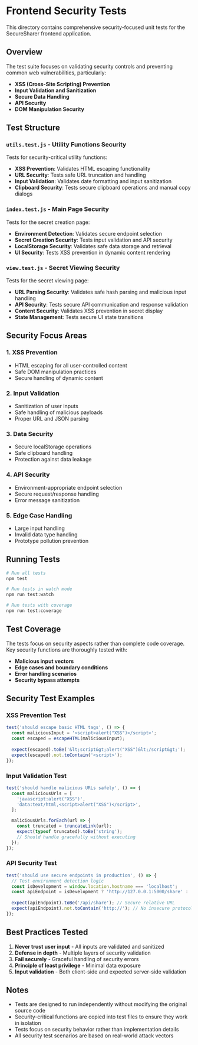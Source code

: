 # Frontend Security Tests

This directory contains comprehensive security-focused unit tests for the SecureSharer frontend application.

## Overview

The test suite focuses on validating security controls and preventing common web vulnerabilities, particularly:

- **XSS (Cross-Site Scripting) Prevention**
- **Input Validation and Sanitization**
- **Secure Data Handling**
- **API Security**
- **DOM Manipulation Security**

## Test Structure

### `utils.test.js` - Utility Functions Security
Tests for security-critical utility functions:
- **XSS Prevention**: Validates HTML escaping functionality
- **URL Security**: Tests safe URL truncation and handling
- **Input Validation**: Validates date formatting and input sanitization
- **Clipboard Security**: Tests secure clipboard operations and manual copy dialogs

### `index.test.js` - Main Page Security
Tests for the secret creation page:
- **Environment Detection**: Validates secure endpoint selection
- **Secret Creation Security**: Tests input validation and API security
- **LocalStorage Security**: Validates safe data storage and retrieval
- **UI Security**: Tests XSS prevention in dynamic content rendering

### `view.test.js` - Secret Viewing Security
Tests for the secret viewing page:
- **URL Parsing Security**: Validates safe hash parsing and malicious input handling
- **API Security**: Tests secure API communication and response validation
- **Content Security**: Validates XSS prevention in secret display
- **State Management**: Tests secure UI state transitions

## Security Focus Areas

### 1. XSS Prevention
- HTML escaping for all user-controlled content
- Safe DOM manipulation practices
- Secure handling of dynamic content

### 2. Input Validation
- Sanitization of user inputs
- Safe handling of malicious payloads
- Proper URL and JSON parsing

### 3. Data Security
- Secure localStorage operations
- Safe clipboard handling
- Protection against data leakage

### 4. API Security
- Environment-appropriate endpoint selection
- Secure request/response handling
- Error message sanitization

### 5. Edge Case Handling
- Large input handling
- Invalid data type handling
- Prototype pollution prevention

## Running Tests

```bash
# Run all tests
npm test

# Run tests in watch mode
npm run test:watch

# Run tests with coverage
npm run test:coverage
```

## Test Coverage

The tests focus on security aspects rather than complete code coverage. Key security functions are thoroughly tested with:

- **Malicious input vectors**
- **Edge cases and boundary conditions**
- **Error handling scenarios**
- **Security bypass attempts**

## Security Test Examples

### XSS Prevention Test
```javascript
test('should escape basic HTML tags', () => {
  const maliciousInput = '<script>alert("XSS")</script>';
  const escaped = escapeHTML(maliciousInput);
  
  expect(escaped).toBe('&lt;script&gt;alert("XSS")&lt;/script&gt;');
  expect(escaped).not.toContain('<script>');
});
```

### Input Validation Test
```javascript
test('should handle malicious URLs safely', () => {
  const maliciousUrls = [
    'javascript:alert("XSS")',
    'data:text/html,<script>alert("XSS")</script>',
  ];

  maliciousUrls.forEach(url => {
    const truncated = truncateLink(url);
    expect(typeof truncated).toBe('string');
    // Should handle gracefully without executing
  });
});
```

### API Security Test
```javascript
test('should use secure endpoints in production', () => {
  // Test environment detection logic
  const isDevelopment = window.location.hostname === 'localhost';
  const apiEndpoint = isDevelopment ? 'http://127.0.0.1:5000/share' : '/api/share';
  
  expect(apiEndpoint).toBe('/api/share'); // Secure relative URL
  expect(apiEndpoint).not.toContain('http://'); // No insecure protocols
});
```

## Best Practices Tested

1. **Never trust user input** - All inputs are validated and sanitized
2. **Defense in depth** - Multiple layers of security validation
3. **Fail securely** - Graceful handling of security errors
4. **Principle of least privilege** - Minimal data exposure
5. **Input validation** - Both client-side and expected server-side validation

## Notes

- Tests are designed to run independently without modifying the original source code
- Security-critical functions are copied into test files to ensure they work in isolation
- Tests focus on security behavior rather than implementation details
- All security test scenarios are based on real-world attack vectors